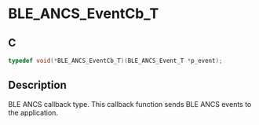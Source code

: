 # BLE_ANCS_EventCb_T

## C

```c
typedef void(*BLE_ANCS_EventCb_T)(BLE_ANCS_Event_T *p_event);
```

## Description

BLE ANCS callback type. This callback function sends BLE ANCS events to the application.


